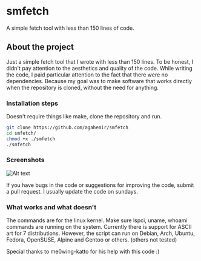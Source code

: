 # smfetch
A simple fetch tool with less than 150 lines of code.

## About the project
Just a simple fetch tool that I wrote with less than 150 lines. To be honest, I didn't pay attention to the aesthetics and quality of the code. While writing the code, I paid particular attention to the fact that there were no dependencies. Because my goal was to make software that works directly when the repository is cloned, without the need for anything.

### Installation steps
Doesn't require things like make, clone the repository and run.
```bash
git clone https://github.com/agahemir/smfetch
cd smfetch/
chmod +x ./smfetch
./smfetch
```
### Screenshots
![Alt text](https://i.imgur.com/9qXK0Ix.png "Screenshot")

If you have bugs in the code or suggestions for improving the code, submit a pull request. I usually update the code on sundays. 

### What works and what doesn't
The commands are for the linux kernel. Make sure lspci, uname, whoami commands are running on the system. Currently there is support for ASCII art for 7 distributions. However, the script can run on Debian, Arch, Ubuntu, Fedora, OpenSUSE, Alpine and Gentoo or others. (others not tested)

Special thanks to me0wing-katto for his help with this code :)
